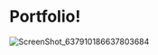 # Portfolio!

![ScreenShot_637910186637803684](https://user-images.githubusercontent.com/44389726/174079944-02dd1f4f-b488-4222-9224-958db9d44693.png)
